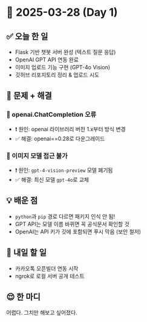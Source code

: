# 📅 2025-03-28 (Day 1)

## ✅ 오늘 한 일
- Flask 기반 챗봇 서버 완성 (텍스트 질문 응답)
- OpenAI GPT API 연동 완료
- 이미지 업로드 기능 구현 (GPT-4o Vision)
- 깃허브 리포지토리 정리 & 업로드 시도

## 🐛 문제 + 해결
### 🚫 openai.ChatCompletion 오류
- ❗ 원인: openai 라이브러리 버전 1.x부터 방식 변경
- ✅ 해결: openai==0.28로 다운그레이드

### 🚫 이미지 모델 접근 불가
- ❗ 원인: `gpt-4-vision-preview` 모델 폐기됨
- ✅ 해결: 최신 모델 `gpt-4o`로 교체

## 💡 배운 점
- `python`과 `pip` 경로 다르면 패키지 인식 안 됨!
- GPT API는 모델 이름 바뀌면 꼭 공식문서 확인할 것
- OpenAI는 API 키가 깃에 포함되면 푸시 막음 (보안 철저)

## 🌱 내일 할 일
- 카카오톡 오픈빌더 연동 시작
- ngrok로 로컬 서버 공개 테스트

## 😌 한 마디
어렵다. 그치만 해보고 싶어졌다. 